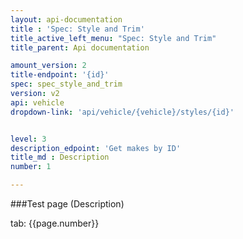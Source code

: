 ```yaml
---
layout: api-documentation
title : 'Spec: Style and Trim'
title_active_left_menu: "Spec: Style and Trim"
title_parent: Api documentation

amount_version: 2
title-endpoint: '{id}'
spec: spec_style_and_trim
version: v2
api: vehicle
dropdown-link: 'api/vehicle/{vehicle}/styles/{id}'


level: 3
description_edpoint: 'Get makes by ID'
title_md : Description
number: 1

---
```



###Test page (Description)

tab: {{page.number}}

